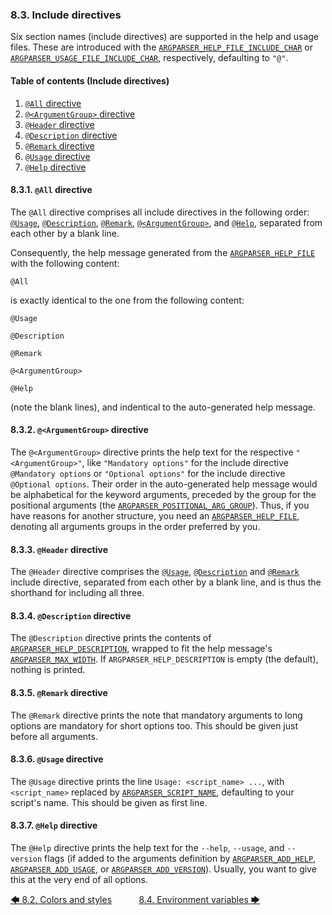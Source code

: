 ### 8.3. Include directives

Six section names (include directives) are supported in the help and usage files. These are introduced with the [`ARGPARSER_HELP_FILE_INCLUDE_CHAR`](environment_variables/environment_variables.md#8426-argparser_help_file_include_char) or [`ARGPARSER_USAGE_FILE_INCLUDE_CHAR`](environment_variables/environment_variables.md#8449-argparser_usage_file_include_char), respectively, defaulting to `"@"`.

<!-- <toc title="Table of contents (Include directives)"> -->
#### Table of contents (Include directives)

1. [`@All` directive](#831-all-directive)
1. [`@<ArgumentGroup>` directive](#832-argumentgroup-directive)
1. [`@Header` directive](#833-header-directive)
1. [`@Description` directive](#834-description-directive)
1. [`@Remark` directive](#835-remark-directive)
1. [`@Usage` directive](#836-usage-directive)
1. [`@Help` directive](#837-help-directive)
<!-- </toc> -->

#### 8.3.1. `@All` directive

The `@All` directive comprises all include directives in the following order: [`@Usage`](#836-usage-directive), [`@Description`](#834-description-directive), [`@Remark`](#835-remark-directive), [`@<ArgumentGroup>`](#832-argumentgroup-directive), and [`@Help`](#837-help-directive), separated from each other by a blank line.

Consequently, the help message generated from the [`ARGPARSER_HELP_FILE`](environment_variables/environment_variables.md#8425-argparser_help_file) with the following content:

```text
@All
```

is exactly identical to the one from the following content:

```text
@Usage

@Description

@Remark

@<ArgumentGroup>

@Help
```

(note the blank lines), and indentical to the auto-generated help message.

#### 8.3.2. `@<ArgumentGroup>` directive

The `@<ArgumentGroup>` directive prints the help text for the respective `"<ArgumentGroup>"`, like `"Mandatory options"` for the include directive `@Mandatory options` or `"Optional options"` for the include directive `@Optional options`. Their order in the auto-generated help message would be alphabetical for the keyword arguments, preceded by the group for the positional arguments (the [`ARGPARSER_POSITIONAL_ARG_GROUP`](environment_variables/environment_variables.md#8435-argparser_positional_arg_group)). Thus, if you have reasons for another structure, you need an [`ARGPARSER_HELP_FILE`](environment_variables/environment_variables.md#8425-argparser_help_file), denoting all arguments groups in the order preferred by you.

#### 8.3.3. `@Header` directive

The `@Header` directive comprises the [`@Usage`](#836-usage-directive), [`@Description`](#834-description-directive) and [`@Remark`](#835-remark-directive) include directive, separated from each other by a blank line, and is thus the shorthand for including all three.

#### 8.3.4. `@Description` directive

The `@Description` directive prints the contents of [`ARGPARSER_HELP_DESCRIPTION`](environment_variables/environment_variables.md#8423-argparser_help_description), wrapped to fit the help message's [`ARGPARSER_MAX_WIDTH`](environment_variables/environment_variables.md#8434-argparser_max_width). If `ARGPARSER_HELP_DESCRIPTION` is empty (the default), nothing is printed.

#### 8.3.5. `@Remark` directive

The `@Remark` directive prints the note that mandatory arguments to long options are mandatory for short options too. This should be given just before all arguments.

#### 8.3.6. `@Usage` directive

The `@Usage` directive prints the line `Usage: <script_name> ...`, with `<script_name>` replaced by [`ARGPARSER_SCRIPT_NAME`](environment_variables/environment_variables.md#8438-argparser_script_name), defaulting to your script's name. This should be given as first line.

#### 8.3.7. `@Help` directive

The `@Help` directive prints the help text for the `--help`, `--usage`, and `--version` flags (if added to the arguments definition by [`ARGPARSER_ADD_HELP`](environment_variables/environment_variables.md#842-argparser_add_help), [`ARGPARSER_ADD_USAGE`](environment_variables/environment_variables.md#843-argparser_add_usage), or [`ARGPARSER_ADD_VERSION`](environment_variables/environment_variables.md#844-argparser_add_version)). Usually, you want to give this at the very end of all options.

[&#129092;&nbsp;8.2. Colors and styles](colors_and_styles.md)
&nbsp;&nbsp;&nbsp;&nbsp;&nbsp;&nbsp;&nbsp;&nbsp;&nbsp;&nbsp;[8.4. Environment variables&nbsp;&#129094;](environment_variables/introduction.md)
